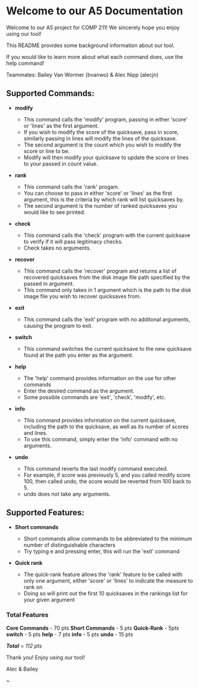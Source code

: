 # Welcome to our A5 Documentation
Welcome to our A5 project for COMP 211! We sincerely hope you enjoy using our tool!

  

This README provides some background information about our tool.

If you would like to learn more about what each command does, use the help command!

  

Teammates: Bailey Van Wormer (bvanwo) & Alec Nipp (alecjn)

  

## Supported Commands:

 - **modify**
	 - This command calls the 'modify' program, passing in either 'score' or 'lines' as the first argument.
     - If you wish to modify the score of the quicksave, pass in score, similarly passing in lines will modify the lines of the quicksave.
     - The second argument is the count which you wish to modify the score or line to be.
     - Modify will then modify your quicksave to update the score or lines to your passed in count value.
- **rank**
	- This command calls the 'rank' progam.
	- You can choose to pass in either 'score' or 'lines' as the first argument, this is the criteria by which rank will list quicksaves by.
	- The second argument is the number of ranked quicksaves you would like to see printed.

- **check**
	- This command calls the 'check' program with the current quicksave to verify if it will pass legitimacy checks.
	- Check takes no arguments.

- **recover**
	- This command calls the 'recover' program and returns a list of recovered quicksaves from the disk image file path specified by the passed in argument.
	- This command only takes in 1 argument which is the path to the disk image file you wish to recover quicksaves from.

- **exit**
	- This command calls the 'exit' program with no additonal arguments, causing the program to exit.

- **switch**
	- This command switches the current quicksave to the new quicksave found at the path you enter as the argument.

- **help**
	- The 'help' command provides information on the use for other commands
	- Enter the desired command as the argument.
	- Some possible commands are 'exit', 'check', 'modify', etc.

- **info**
	- This command provides information on the current quicksave, including the path to the quicksave, as well as its number of scores and lines.
	- To use this command, simply enter the 'info' command with no arguments.

- **undo**
	- This command reverts the last modify command executed.
	- For example, if score was previously 5, and you called modify score 100, then called undo, the score would be reverted from 100 back to 5.
	- undo does not take any arguments.
## Supported Features:

 - **Short commands**
	 - Short commands allow commands to be abbreviated to the minimum number of distinguishable characters
	 - Try typing e and pressing enter, this will run the 'exit' command

- **Quick rank**
	- The quick-rank feature allows the 'rank' feature to be called with only one argument, either 'score' or 'lines' to indicate the measure to rank on
	- Doing so will print out the first 10 quicksaves in the rankings list for your given argument

### Total Features
**Core Commands** - 70 pts
**Short Commands** - 5 pts
**Quick-Rank** - 5pts
**switch** - 5 pts
**help** - 7 pts
**info** - 5 pts
**undo** - 15 pts

***Total*** = *112 pts*


  

Thank you! Enjoy using our tool!

  

Alec & Bailey

~
